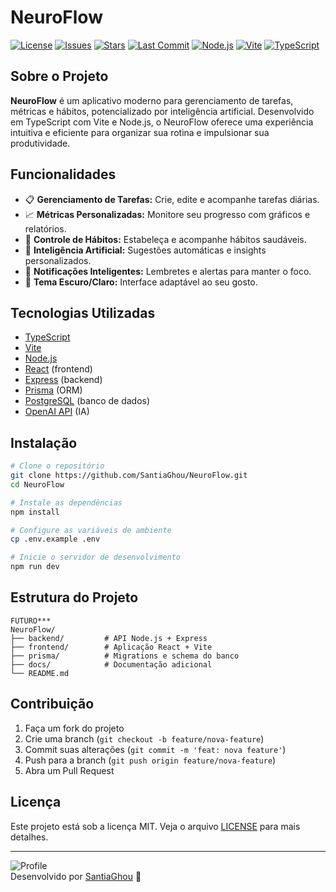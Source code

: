 # NeuroFlow


[![License](https://img.shields.io/github/license/SantiaGhou/NeuroFlow)](./LICENSE)
[![Issues](https://img.shields.io/github/issues/SantiaGhou/NeuroFlow)](https://github.com/SantiaGhou/NeuroFlow/issues)
[![Stars](https://img.shields.io/github/stars/SantiaGhou/NeuroFlow)](https://github.com/SantiaGhou/NeuroFlow/stargazers)
[![Last Commit](https://img.shields.io/github/last-commit/SantiaGhou/NeuroFlow)](https://github.com/SantiaGhou/NeuroFlow/commits/main)
[![Node.js](https://img.shields.io/badge/node-%3E=18.0.0-green.svg)](https://nodejs.org/)
[![Vite](https://img.shields.io/badge/vite-%5E4.0.0-blueviolet.svg)](https://vitejs.dev/)
[![TypeScript](https://img.shields.io/badge/typescript-%5E5.0.0-blue.svg)](https://www.typescriptlang.org/)

## Sobre o Projeto

**NeuroFlow** é um aplicativo moderno para gerenciamento de tarefas, métricas e hábitos, potencializado por inteligência artificial. Desenvolvido em TypeScript com Vite e Node.js, o NeuroFlow oferece uma experiência intuitiva e eficiente para organizar sua rotina e impulsionar sua produtividade.

## Funcionalidades

- 📋 **Gerenciamento de Tarefas:** Crie, edite e acompanhe tarefas diárias.
- 📈 **Métricas Personalizadas:** Monitore seu progresso com gráficos e relatórios.
- 🔄 **Controle de Hábitos:** Estabeleça e acompanhe hábitos saudáveis.
- 🤖 **Inteligência Artificial:** Sugestões automáticas e insights personalizados.
- 🔔 **Notificações Inteligentes:** Lembretes e alertas para manter o foco.
- 🌙 **Tema Escuro/Claro:** Interface adaptável ao seu gosto.

## Tecnologias Utilizadas

- [TypeScript](https://www.typescriptlang.org/)
- [Vite](https://vitejs.dev/)
- [Node.js](https://nodejs.org/)
- [React](https://react.dev/) (frontend)
- [Express](https://expressjs.com/) (backend)
- [Prisma](https://www.prisma.io/) (ORM)
- [PostgreSQL](https://www.postgresql.org/) (banco de dados)
- [OpenAI API](https://openai.com/) (IA)

## Instalação

```bash
# Clone o repositório
git clone https://github.com/SantiaGhou/NeuroFlow.git
cd NeuroFlow

# Instale as dependências
npm install

# Configure as variáveis de ambiente
cp .env.example .env

# Inicie o servidor de desenvolvimento
npm run dev
```

## Estrutura do Projeto

```
FUTURO***
NeuroFlow/
├── backend/         # API Node.js + Express
├── frontend/        # Aplicação React + Vite
├── prisma/          # Migrations e schema do banco
├── docs/            # Documentação adicional
└── README.md
```

## Contribuição

1. Faça um fork do projeto
2. Crie uma branch (`git checkout -b feature/nova-feature`)
3. Commit suas alterações (`git commit -m 'feat: nova feature'`)
4. Push para a branch (`git push origin feature/nova-feature`)
5. Abra um Pull Request

## Licença

Este projeto está sob a licença MIT. Veja o arquivo [LICENSE](./LICENSE) para mais detalhes.

---

![Profile](https://github.com/SantiaGhou.png?size=100)<br>
Desenvolvido por [SantiaGhou](https://github.com/SantiaGhou) 🚀